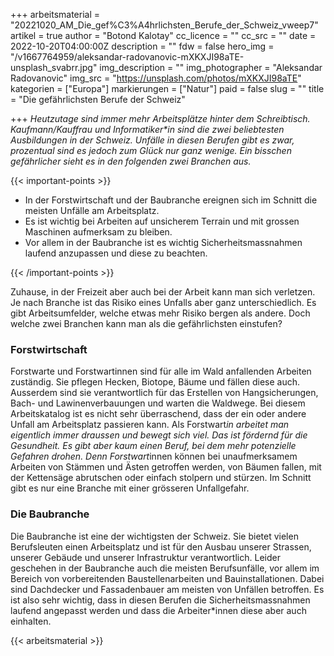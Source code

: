 +++
arbeitsmaterial = "20221020_AM_Die_gef%C3%A4hrlichsten_Berufe_der_Schweiz_vweep7"
artikel = true
author = "Botond Kalotay"
cc_licence = ""
cc_src = ""
date = 2022-10-20T04:00:00Z
description = ""
fdw = false
hero_img = "/v1667764959/aleksandar-radovanovic-mXKXJI98aTE-unsplash_svabrr.jpg"
img_description = ""
img_photographer = "Aleksandar Radovanovic"
img_src = "https://unsplash.com/photos/mXKXJI98aTE"
kategorien = ["Europa"]
markierungen = ["Natur"]
paid = false
slug = ""
title = "Die gefährlichsten Berufe der Schweiz"

+++
_Heutzutage sind immer mehr Arbeitsplätze hinter dem Schreibtisch. Kaufmann/Kauffrau und Informatiker*in sind die zwei beliebtesten Ausbildungen in der Schweiz. Unfälle in diesen Berufen gibt es zwar, prozentual sind es jedoch zum Glück nur ganz wenige. Ein bisschen gefährlicher sieht es in den folgenden zwei Branchen aus._

{{< important-points >}} 



<ul>

<li>In der Forstwirtschaft und der Baubranche ereignen sich im Schnitt die meisten Unfälle am Arbeitsplatz.</li>

<li>Es ist wichtig bei Arbeiten auf unsicherem Terrain und mit grossen Maschinen aufmerksam zu bleiben.</li>

<li>Vor allem in der Baubranche ist es wichtig Sicherheitsmassnahmen laufend anzupassen und diese zu beachten.</li>

</ul> {{< /important-points >}}

Zuhause, in der Freizeit aber auch bei der Arbeit kann man sich verletzen. Je nach Branche ist das Risiko eines Unfalls aber ganz unterschiedlich. Es gibt Arbeitsumfelder, welche etwas mehr Risiko bergen als andere. Doch welche zwei Branchen kann man als die gefährlichsten einstufen?

### Forstwirtschaft

Forstwarte und Forstwartinnen sind für alle im Wald anfallenden Arbeiten zuständig. Sie pflegen Hecken, Biotope, Bäume und fällen diese auch. Ausserdem sind sie verantwortlich für das Erstellen von Hangsicherungen, Bach- und Lawinenverbauungen und warten die Waldwege. Bei diesem Arbeitskatalog ist es nicht sehr überraschend, dass der ein oder andere Unfall am Arbeitsplatz passieren kann. Als Forstwart*in arbeitet man eigentlich immer draussen und bewegt sich viel. Das ist fördernd für die Gesundheit. Es gibt aber kaum einen Beruf, bei dem mehr potenzielle Gefahren drohen. Denn Forstwart*innen können bei unaufmerksamem Arbeiten von Stämmen und Ästen getroffen werden, von Bäumen fallen, mit der Kettensäge abrutschen oder einfach stolpern und stürzen. Im Schnitt gibt es nur eine Branche mit einer grösseren Unfallgefahr.

### Die Baubranche

Die Baubranche ist eine der wichtigsten der Schweiz. Sie bietet vielen Berufsleuten einen Arbeitsplatz und ist für den Ausbau unserer Strassen, unserer Gebäude und unserer Infrastruktur verantwortlich. Leider geschehen in der Baubranche auch die meisten Berufsunfälle, vor allem im Bereich von vorbereitenden Baustellenarbeiten und Bauinstallationen. Dabei sind Dachdecker und Fassadenbauer am meisten von Unfällen betroffen. Es ist also sehr wichtig, dass in diesen Berufen die Sicherheitsmassnahmen laufend angepasst werden und dass die Arbeiter*innen diese aber auch einhalten.



 {{< arbeitsmaterial >}} 